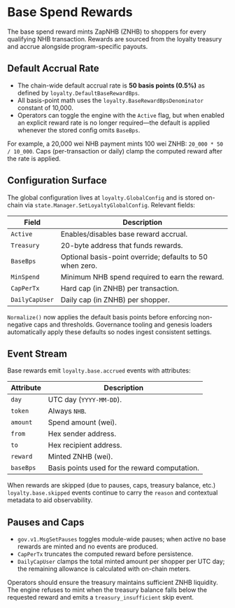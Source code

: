 # Base Spend Rewards

The base spend reward mints ZapNHB (ZNHB) to shoppers for every qualifying NHB
transaction. Rewards are sourced from the loyalty treasury and accrue alongside
program-specific payouts.

## Default Accrual Rate

* The chain-wide default accrual rate is **50 basis points (0.5%)** as defined by
  `loyalty.DefaultBaseRewardBps`.
* All basis-point math uses the `loyalty.BaseRewardBpsDenominator` constant of
  10,000.
* Operators can toggle the engine with the `Active` flag, but when enabled an
  explicit reward rate is no longer required—the default is applied whenever the
  stored config omits `BaseBps`.

For example, a 20,000 wei NHB payment mints 100 wei ZNHB: `20_000 * 50 / 10_000`.
Caps (per-transaction or daily) clamp the computed reward after the rate is
applied.

## Configuration Surface

The global configuration lives at `loyalty.GlobalConfig` and is stored on-chain
via `state.Manager.SetLoyaltyGlobalConfig`. Relevant fields:

| Field | Description |
|-------|-------------|
| `Active` | Enables/disables base reward accrual. |
| `Treasury` | 20-byte address that funds rewards. |
| `BaseBps` | Optional basis-point override; defaults to 50 when zero. |
| `MinSpend` | Minimum NHB spend required to earn the reward. |
| `CapPerTx` | Hard cap (in ZNHB) per transaction. |
| `DailyCapUser` | Daily cap (in ZNHB) per shopper. |

`Normalize()` now applies the default basis points before enforcing non-negative
caps and thresholds. Governance tooling and genesis loaders automatically apply
these defaults so nodes ingest consistent settings.

## Event Stream

Base rewards emit `loyalty.base.accrued` events with attributes:

| Attribute | Description |
|-----------|-------------|
| `day` | UTC day (`YYYY-MM-DD`). |
| `token` | Always `NHB`. |
| `amount` | Spend amount (wei). |
| `from` | Hex sender address. |
| `to` | Hex recipient address. |
| `reward` | Minted ZNHB (wei). |
| `baseBps` | Basis points used for the reward computation. |

When rewards are skipped (due to pauses, caps, treasury balance, etc.)
`loyalty.base.skipped` events continue to carry the `reason` and contextual
metadata to aid observability.

## Pauses and Caps

* `gov.v1.MsgSetPauses` toggles module-wide pauses; when active no base rewards
  are minted and no events are produced.
* `CapPerTx` truncates the computed reward before persistence.
* `DailyCapUser` clamps the total minted amount per shopper per UTC day; the
  remaining allowance is calculated with on-chain meters.

Operators should ensure the treasury maintains sufficient ZNHB liquidity. The
engine refuses to mint when the treasury balance falls below the requested
reward and emits a `treasury_insufficient` skip event.

